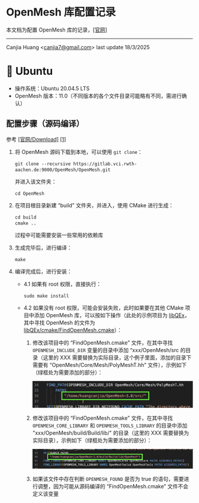 # OpenMesh 库配置记录

本文档为配置 OpenMesh 库的记录，[[官网]](https://www.graphics.rwth-aachen.de/software/openmesh/)

---

Canjia Huang <<canjia7@gmail.com>> last update 18/3/2025

# :penguin: Ubuntu

- 操作系统：Ubuntu 20.04.5 LTS
- OpenMesh 版本：11.0（不同版本的各个文件目录可能略有不同，需进行确认）

## 配置步骤（源码编译）

参考 [[官网/Download]](https://www.graphics.rwth-aachen.de/software/openmesh/download/) [[1]](https://www.oryoy.com/news/ubuntu-xi-tong-qing-song-shang-shou-pei-zhi-openmesh-yi-bu-dao-wei-zhi-nan.html)

1. 将 OpenMesh 源码下载到本地，可以使用 `git clone`：

    ```
    git clone --recursive https://gitlab.vci.rwth-aachen.de:9000/OpenMesh/OpenMesh.git
    ```

    并进入该文件夹：

    ```
    cd OpenMesh
    ```

2. 在项目根目录新建 “build” 文件夹，并进入，使用 CMake 进行生成：

    ```
    cd build
    cmake ..
    ```

    过程中可能需要安装一些常用的依赖库

3. 生成完毕后，进行编译：

    ```
    make
    ```

4. 编译完成后，进行安装：

    - 4.1 如果有 root 权限，直接执行：

        ```
        sudo make install
        ```
    
    - 4.2 如果没有 root 权限，可能会安装失败，此时如果要在其他 CMake 项目中添加 OpenMesh 库，可以按如下操作（此处的示例项目为 [libQEx](https://github.com/hcebke/libQEx/blob/master/cmake/FindOpenMesh.cmake)，其中寻找 OpenMesh 的文件为 [libQEx/cmake/FindOpenMesh.cmake](https://github.com/hcebke/libQEx/blob/master/cmake/FindOpenMesh.cmake)）：

        1. 修改该项目中的 “FindOpenMesh.cmake” 文件，在其中寻找 `OPENMESH_INCLUDE_DIR` 变量的目录中添加 “xxx/OpenMesh/src 的目录（这里的 XXX 需要替换为实际目录，这个例子里面，添加的目录下需要有 “OpenMesh/Core/Mesh/PolyMeshT.hh” 文件），示例如下（绿框处为需要添加的部分）：

            ![image](.pic/image.png)

        2. 修改该项目中的 “FindOpenMesh.cmake” 文件，在其中寻找 `OPENMESH_CORE_LIBRARY` 和 `OPENMESH_TOOLS_LIBRARY` 的目录中添加 "xxx/OpenMesh/build/Build/lib/" 的目录（这里的 XXX 需要替换为实际目录），示例如下（绿框处为需要添加的部分）：

            ![image](.pic/image1.png)

        3. 如果该文件中存在判断 `OPENMESH_FOUND` 是否为 true 的语句，需要进行调整，因为可能从源码编译的 “FindOpenMesh.cmake” 文件不会定义该变量